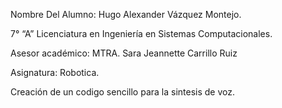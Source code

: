 Nombre Del Alumno: Hugo Alexander Vázquez Montejo.

7° “A” Licenciatura en Ingeniería en Sistemas Computacionales.

Asesor académico: MTRA. Sara Jeannette Carrillo Ruiz

Asignatura: Robotica.

Creación de un codigo sencillo para la sintesis de voz.
